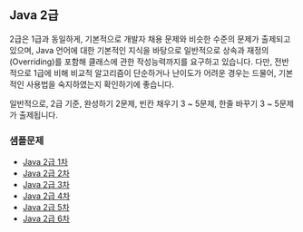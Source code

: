 ## Java 2급

2급은 1급과 동일하게, 기본적으로 개발자 채용 문제와 비슷한 수준의 문제가 출제되고 있으며, Java 언어에 대한 기본적인 지식을 바탕으로 일반적으로 상속과 재정의(Overriding)를 포함해
클래스에 관한 작성능력까지를 요구하고 있습니다. 다만, 전반적으로 1급에 비해 비교적 알고리즘이 단순하거나 난이도가 어려운 경우는 드물어, 기본적인 사용법을 숙지하였는지 확인하기에 좋습니다.

일반적으로, 2급 기준, 완성하기 2문제, 빈칸 채우기 3 ~ 5문제, 한줄 바꾸기 3 ~ 5문제가 출제됩니다.


### 샘플문제

* [Java 2급 1차](https://github.com/tnehf18/cosPro/blob/main/java/ex_2nd/ex_2nd_01/no_list.md "Java 2급 1차")
* [Java 2급 2차](https://github.com/tnehf18/cosPro/blob/main/java/ex_2nd/ex_2nd_02/no_list.md "Java 2급 2차")
* [Java 2급 3차]()
* [Java 2급 4차]()
* [Java 2급 5차]()
* [Java 2급 6차]()
